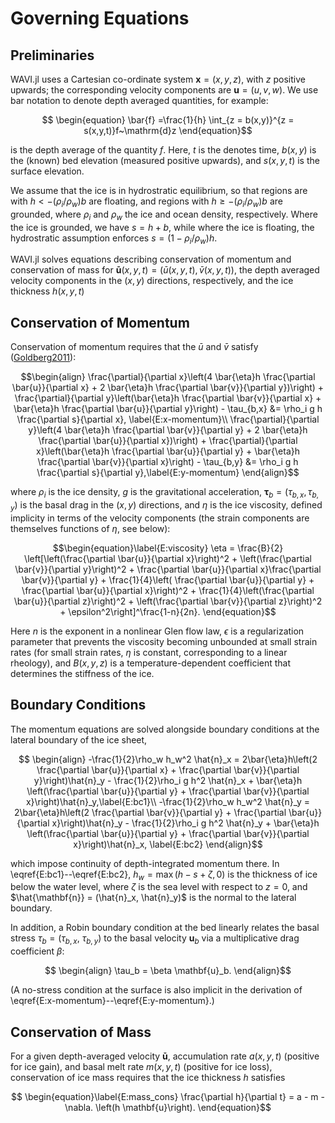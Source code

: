 # Governing Equations

## Preliminaries
WAVI.jl uses a Cartesian co-ordinate system $\mathbf{x} = (x,y,z)$, with $z$ positive upwards; the corresponding velocity components are $\mathbf{u} = (u,v,w)$. We use bar notation to denote depth averaged quantities, for example:
```math
    \begin{equation}
        \bar{f} =\frac{1}{h} \int_{z = b(x,y)}^{z = s(x,y,t)}f~\mathrm{d}z
    \end{equation}
```
is the depth average of the quantity $f$. Here, $t$ is the denotes time, $b(x,y)$ is the (known) bed elevation (measured positive upwards), and $s(x,y,t)$ is the surface elevation. 

 We assume that the ice is in hydrostratic equilibrium, so that regions are with $h < -(\rho_i/\rho_w) b$ are floating, and regions with $h \geq -(\rho_i/\rho_w) b$ are grounded, where $\rho_i$ and $\rho_w$ the ice and ocean density, respectively.  Where the ice is grounded, we have $s = h + b$, while where the ice is floating, the hydrostratic assumption enforces $s = (1 - \rho_i/\rho_w)h$.

WAVI.jl solves equations describing conservation of momentum and conservation of mass for $\mathbf{\bar{u}}(x,y,t) = (\bar{u}(x,y,t), \bar{v}(x,y,t))$, the depth averaged velocity components in the $(x,y)$ directions, respectively, and the ice thickness $h(x,y,t)$

## Conservation of Momentum
Conservation of momentum requires that the $\bar{u}$ and $\bar{v}$ satisfy ([Goldberg2011](@cite)):
```math
\begin{align}
    \frac{\partial}{\partial x}\left(4 \bar{\eta}h \frac{\partial \bar{u}}{\partial x} + 2 \bar{\eta}h \frac{\partial \bar{v}}{\partial y})\right) +    \frac{\partial}{\partial y}\left(\bar{\eta}h \frac{\partial \bar{v}}{\partial x} +  \bar{\eta}h \frac{\partial \bar{u}}{\partial y}\right) - \tau_{b,x} &= \rho_i g h \frac{\partial s}{\partial x}, \label{E:x-momentum}\\
    \frac{\partial}{\partial y}\left(4 \bar{\eta}h \frac{\partial \bar{v}}{\partial y} + 2 \bar{\eta}h \frac{\partial \bar{u}}{\partial x})\right) +    \frac{\partial}{\partial x}\left(\bar{\eta}h \frac{\partial \bar{u}}{\partial y} +  \bar{\eta}h \frac{\partial \bar{v}}{\partial x}\right) - \tau_{b,y} &= \rho_i g h \frac{\partial s}{\partial y},\label{E:y-momentum}
\end{align}
```
where $\rho_i$ is the ice density, $g$ is the gravitational acceleration, $\mathbf{\tau}_b = (\tau_{b,x}, \tau_{b,y})$ is the basal drag in the $(x,y)$ directions, and $\eta$ is the ice viscosity, defined implicity in terms of the velocity components (the strain components are themselves functions of $\eta$, see below):
```math
\begin{equation}\label{E:viscosity}
    \eta = \frac{B}{2} \left[\left(\frac{\partial \bar{u}}{\partial x}\right)^2  + \left(\frac{\partial \bar{v}}{\partial y}\right)^2 + \frac{\partial \bar{u}}{\partial x}\frac{\partial \bar{v}}{\partial y} + \frac{1}{4}\left( \frac{\partial \bar{u}}{\partial y} + \frac{\partial \bar{u}}{\partial x}\right)^2 + \frac{1}{4}\left(\frac{\partial \bar{u}}{\partial z}\right)^2 + \left(\frac{\partial \bar{v}}{\partial z}\right)^2 + \epsilon^2\right]^\frac{1-n}{2n}.
\end{equation}
```
Here $n$ is the exponent in a nonlinear Glen flow law, $\epsilon$ is a regularization parameter that prevents the viscosity becoming unbounded at small strain rates (for small strain rates, $\eta$ is constant, corresponding to a linear rheology), and $B(x,y,z)$ is a temperature-dependent coefficient that determines the stiffness of the ice. 

## Boundary Conditions
The momentum equations are solved alongside boundary conditions at the lateral boundary of the ice sheet,
```math
    \begin{align}
        -\frac{1}{2}\rho_w  h_w^2 \hat{n}_x = 2\bar{\eta}h\left(2 \frac{\partial \bar{u}}{\partial x} + \frac{\partial \bar{v}}{\partial y}\right)\hat{n}_y - \frac{1}{2}\rho_i g h^2 \hat{n}_x + \bar{\eta}h \left(\frac{\partial \bar{u}}{\partial y} + \frac{\partial \bar{v}}{\partial x}\right)\hat{n}_y,\label{E:bc1}\\
        -\frac{1}{2}\rho_w  h_w^2 \hat{n}_y = 2\bar{\eta}h\left(2 \frac{\partial \bar{v}}{\partial y} + \frac{\partial \bar{u}}{\partial x}\right)\hat{n}_y - \frac{1}{2}\rho_i g h^2 \hat{n}_y + \bar{\eta}h \left(\frac{\partial \bar{u}}{\partial y} + \frac{\partial \bar{v}}{\partial x}\right)\hat{n}_x, \label{E:bc2}
     \end{align}
```
which impose continuity of depth-integrated momentum there. In \eqref{E:bc1}--\eqref{E:bc2}, $h_w = \max(h - s + \zeta, 0)$ is the thickness of ice below the water level, where $\zeta$ is the sea level with respect to $z = 0$, and $\hat{\mathbf{n}} = (\hat{n}_x, \hat{n}_y)$ is the normal to the lateral boundary. 

In addition, a Robin boundary condition at the bed linearly relates the basal stress $\tau_b = (\tau_{b,x},~\tau_{b,y})$ to the basal velocity $\mathbf{u}_b$ via a multiplicative drag coefficient $\beta$:
```math
    \begin{align}
        \tau_b = \beta  \mathbf{u}_b.
    \end{align}
```

(A no-stress condition at the surface is also implicit in the derivation of \eqref{E:x-momentum}--\eqref{E:y-momentum}.)

## Conservation of Mass
For a given depth-averaged velocity $\mathbf{\bar{u}}$, accumulation rate $a(x,y,t)$ (positive for ice gain), and basal melt rate $m(x,y,t)$ (positive for ice loss), conservation of ice mass requires that the ice thickness $h$ satisfies
```math
    \begin{equation}\label{E:mass_cons}
        \frac{\partial h}{\partial t} = a - m - \nabla. \left(h \mathbf{u}\right).
    \end{equation}
```



